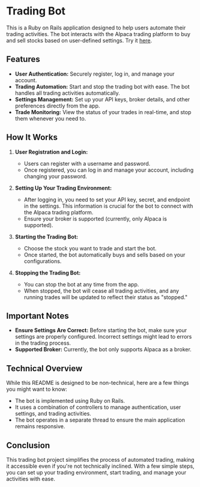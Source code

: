 # Trading Bot

This is a Ruby on Rails application designed to help users automate their trading activities. The bot interacts with the Alpaca trading platform to buy and sell stocks based on user-defined settings.
Try it [here](https://trading-bot-rkbt.onrender.com).

## Features

- **User Authentication:** Securely register, log in, and manage your account.
- **Trading Automation:** Start and stop the trading bot with ease. The bot handles all trading activities automatically.
- **Settings Management:** Set up your API keys, broker details, and other preferences directly from the app.
- **Trade Monitoring:** View the status of your trades in real-time, and stop them whenever you need to.

## How It Works

1. **User Registration and Login:**
   - Users can register with a username and password.
   - Once registered, you can log in and manage your account, including changing your password.

2. **Setting Up Your Trading Environment:**
   - After logging in, you need to set your API key, secret, and endpoint in the settings. This information is crucial for the bot to connect with the Alpaca trading platform.
   - Ensure your broker is supported (currently, only Alpaca is supported).

3. **Starting the Trading Bot:**
   - Choose the stock you want to trade and start the bot.
   - Once started, the bot automatically buys and sells based on your configurations.

4. **Stopping the Trading Bot:**
   - You can stop the bot at any time from the app.
   - When stopped, the bot will cease all trading activities, and any running trades will be updated to reflect their status as "stopped."

## Important Notes

- **Ensure Settings Are Correct:** Before starting the bot, make sure your settings are properly configured. Incorrect settings might lead to errors in the trading process.
- **Supported Broker:** Currently, the bot only supports Alpaca as a broker.

## Technical Overview

While this README is designed to be non-technical, here are a few things you might want to know:
- The bot is implemented using Ruby on Rails.
- It uses a combination of controllers to manage authentication, user settings, and trading activities.
- The bot operates in a separate thread to ensure the main application remains responsive.

## Conclusion

This trading bot project simplifies the process of automated trading, making it accessible even if you're not technically inclined. With a few simple steps, you can set up your trading environment, start trading, and manage your activities with ease.
